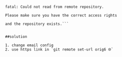 ```ERROR: Permission to manoharthakur-oss/webDev.git denied to manoharthakur351.

fatal: Could not read from remote repository.

Please make sure you have the correct access rights

and the repository exists.```


##solution

1. change email config 
2. use https link in `git remote set-url orig6 🌐`
